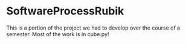 # SoftwareProcessRubik
This is a portion of the project we had to develop over the course of a semester. Most of the work is in cube.py!
